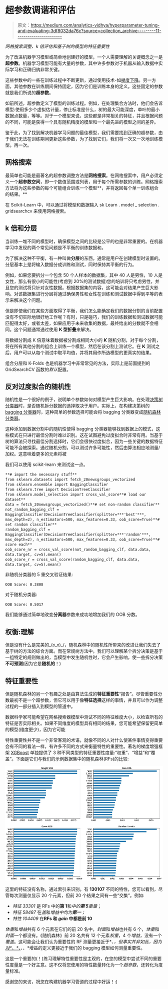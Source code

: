 # 超参数调谐和评估

> 原文：<https://medium.com/analytics-vidhya/hyperparameter-tuning-and-evaluating-3df8032da76c?source=collection_archive---------11----------------------->

*网格搜索调整、k 倍评估和基于树的模型的特征重要性*

为了改进机器学习模型或简单地创建好的模型，一个人需要理解的关键概念之一是**超参数**。机器学习模型可能有大量的参数，其中许多参数对于机器从输入数据中实际学习和正确归纳非常关键。

这些参数中的一些在训练过程中不断更新，通过使用技术-如[梯度下降](https://en.wikipedia.org/wiki/Gradient_descent)。另一方面，其他参数在训练期间保持固定，因为它们是训练本身的定义。这些固定的参数就是我们所说的**超参数**。

如前所述，超参数定义了模型的训练过程。例如，在处理集合方法时，他们会告诉模型:使用多少个虚拟估计量，停止标准是什么，树的最大可能深度，单叶的最小数据点数量，等等。对于一个模型来说，这些都是非常相关的特征，并且根据问题的不同，可能是获得一个具有随机精度的模型和一个最先进的模型之间的差异。

鉴于此，为了找到解决机器学习问题的最佳模型，我们需要找到正确的超参数，由于我们无法在训练期间更新这些参数，为了找到它们，我们将一次又一次地训练模型。再一次。

## 网格搜索

最简单也可能是最著名的超参数调整方法是**网格搜索**。在网格搜索中，用户必须定义一个**超参数空间**，即一个数值范围或列表，用于每个所需参数的训练。网格搜索方法将为这些参数的每个可能组合训练一个模型**，并将返回每个单一训练组合的结果。**

在 Scikit-Learn 中，可以通过将模型和数据输入 sk Learn . model _ selection . gridsearchcv 来使用网格搜索。

## k 倍和分层

当训练一堆不同的模型时，确保模型之间的比较是公平的也是非常重要的。在机器学习中发现的两个常见问题是不平衡的训练数据和。

为了解决这种不平衡，有一种叫做**分层**的东西，通常是用户在创建模型时设置的。分层基本上是将输入数据分成训练和测试，同时保持其平衡的行为。

例如，如果您要拆分一个包含 50 个人样本的数据集，其中 40 人是男性，10 人是女性，那么有很小的可能性(考虑到 20%的测试数据)您的培训将只考虑男性，并且您的测试将只针对女性数据。根据数据集的内容，这可能会对结果产生巨大影响。对该数据集进行分层将通过确保男性和女性在训练和测试数据中得到平等的表示来解决这个问题。

但是即使我们在某些方面取得了平衡，我们怎么能确定我们的数据分割的当前配置没有不切实际地很好地工作呢？有时，只是碰巧，我们的训练数据和测试数据可能匹配得太好，或者太差，如果应用于未来收集的数据，最终给出的分数就不会相同。这个问题通常通过使用 **K 型折叠**来解决。

将数据分割成 K 倍意味着数据被分割成相同大小的 ***K*** 随机分割，对于每个分割，将在所有其他分割的组合上训练一个模型，然后在该分割上测试它。在 **K** 测试之后，用户可以从每个测试中取平均值，并将其用作所选模型的更真实的结果。

组合分层和 K-Folds 也是机器学习中非常常见的方法，实际上是前面提到的 GridSearchCV 函数的*默认*配置。

## 反对过度拟合的随机性

随机性是一个很好的例子，说明单个参数如何对模型产生巨大影响。在处理[决策树分类器](https://scikit-learn.org/stable/modules/generated/sklearn.tree.DecisionTreeClassifier.html)时，是否随机拆分数据的选择取决于用户。实际上，在构建决策树的 [bagging 分类器](https://scikit-learn.org/stable/modules/generated/sklearn.ensemble.BaggingClassifier.html)时，这种简单的参数选择可能会将 bagging 分类器变成[随机森林分类器](https://scikit-learn.org/stable/modules/generated/sklearn.ensemble.RandomForestClassifier.html)。

这种添加到数据分割中的随机性使得 bagging 分类器能够找到数据上的模式，这些模式在只进行最佳分割时难以识别。这在试图避免过度拟合时非常有用。当基于树的算法只寻找最佳分割选择时，它们会很快过度拟合，因为一些关键的数据特征可能不会被探索。通过随机分割，可以测试许多可能性，然后由算法相应地测量/加权。这意味着更多的元素将被

我们可以使用 scikit-learn 来测试这一点。

```
**# import the necessary stuff**
from sklearn.datasets import fetch_20newsgroups_vectorized
from sklearn.ensemble import BaggingClassifier
from sklearn.tree import DecisionTreeClassifier
from sklearn.model_selection import cross_val_score**# load our dataset**
data = fetch_20newsgroups_vectorized()**# set non-random classifier**
not_random_bagging_clf = BaggingClassifier(DecisionTreeClassifier(splitter=***'best'***, max_depth=2), n_estimators=500, max_features=0.33, oob_score=True)**# set random classifier**
random_bagging_clf = BaggingClassifier(DecisionTreeClassifier(splitter=***'random'***, max_depth=2), n_estimators=500, max_features=0.33, oob_score=True)**# score each**
oob_score_nr = cross_val_score(not_random_bagging_clf, data.data, data.target, cv=5).mean()
oob_score_r = cross_val_score(random_bagging_clf, data.data, data.target, cv=5).mean()
```

非随机分类器的 5 重交叉验证结果:

```
OOB Score: 0.3808
```

对于随机分类器:

```
OOB Score: 0.5017
```

我们能够通过简单地改变**分离器**参数来成功地增加我们的 OOB 分数。

## 权衡:理解

但是没有什么是完美的\_(ಠ_ಠ)_/，随机森林中的随机性所带来的改进让我们失去了基于树的方法的综合方面。而在常规树方法中，我们可以理解某个拆分决策是基于一组特定的规则做出的，当模型中发生随机性时，它会产生影响，使一些拆分决策**不可预测**(因为它是**随机的**！)

## 特征重要性

但是随机森林的另一个有趣之处是由算法生成的**特征重要性**“报告”。尽管重要性分数最初不是一个超参数，但它可以用于像**特征选择**这样的事情，并且可以作为调整过程的一部分插入到模型的管道中。

数据科学家可能希望在网格搜索器模型中测试不同的特征维度大小，以检查所有的特征是否实际相关。如果不同维度的模型具有相同的结果，您可能希望保留更简单的模型(维度更少)，因为它可能

特性重要性并不是一个非常客观的术语，就像不同的人对什么使某件事情变得重要会有不同的看法一样，有许多不同的方式来衡量特性的重要性。著名的梯度增强框架 [XGBoost](https://en.wikipedia.org/wiki/XGBoost) 单独提供了 3 种不同类型的特征重要性度量:“权重”、“增益”和“覆盖”。下面是它们与我们的示例数据集中的随机森林(RFs)的比较:

![](img/a548c3a4b1482ce3542b5eaf3fe83bce.png)

这里的特征没有名称，通过索引来识别。有 **130107** 不同的特性，您可以看到，尽管每次测量仅显示 20 个元素，但前 20 个结果之间有一些“交集”。例如:

*   *特征 33301* 是 RFs 中的**第 1**和*中的**第 5**重量*；
*   *特征 58487* 在*盖*和*增益中均为**第一**；*
*   *特性 104409* 在**RFs 和 *gain* 中都是前 10**

*体重*和*增益*共有 6 个元素在它们的前 20 名中，*封面*和*增益*也共有 6 个，*体重*和*封面*一个都没有。《随机森林》前 20 名共有 12 个元素*权重*，4 个*增益*，没有一个*覆盖*。这可能会让我们认为重要性的 RF 测量更接近于*、*，但事实并非如此，因为[对*、*、](https://towardsdatascience.com/interpretable-machine-learning-with-xgboost-9ec80d148d27)、*、*增益的定义更接近于我们的 bagging 模型如何测量重要性。

这是一个重要的(！)练习理解特性重要性是主观的，在您的模型中尝试不同的重要性度量是一个好主意。这不仅将您使用的特性数量转化为一个*超参数*，还转化为度量标准。

感谢您的来访，祝您在构建机器学习管道的过程中好运！:)
